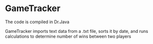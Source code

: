 # GameTracker
The code is compiled in Dr.Java

GameTracker imports text data from a .txt file, sorts it by date, and runs calculations to determine number of wins between two players
